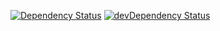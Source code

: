 [![Dependency Status](https://david-dm.org/dragonprojects/mongodb-passport-skeleton.svg)](https://david-dm.org/dragonprojects/mongodb-passport-skeleton)
[![devDependency Status](https://david-dm.org/dragonprojects/mongodb-passport-skeleton/dev-status.svg)](https://david-dm.org/dragonprojects/mongodb-passport-skeleton?type=dev)
